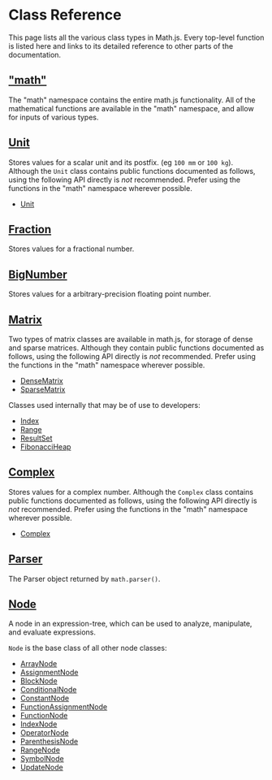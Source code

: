 
# Class Reference

This page lists all the various class types in Math.js. Every top-level function is listed here and links to its detailed reference to other parts of the documentation.

## ["math"](reference/functions.md)

The "math" namespace contains the entire math.js functionality. All of the mathematical functions are available in the "math" namespace, and allow for inputs of various types.

## [Unit](datatypes/units.md)
Stores values for a scalar unit and its postfix. (eg `100 mm` or `100 kg`). Although the `Unit` class contains public functions documented as follows, using the following API directly is *not* recommended. Prefer using the functions in the "math" namespace wherever possible.

- [Unit](api/unit.md)

## [Fraction](datatypes/fractions.md)
Stores values for a fractional number.

## [BigNumber](datatypes/bignumbers.md)
Stores values for a arbitrary-precision floating point number.

## [Matrix](datatypes/matrices.md)
Two types of matrix classes are available in math.js, for storage of dense and sparse matrices. Although they contain public functions documented as follows, using the following API directly is *not* recommended. Prefer using the functions in the "math" namespace wherever possible.

- [DenseMatrix](api/densematrix.md)
- [SparseMatrix](api/sparsematrix.md)

Classes used internally that may be of use to developers:

- [Index](api/matrixindex.md)
- [Range](api/matrixrange.md)
- [ResultSet](api/matrixrange.md)
- [FibonacciHeap](api/fibonacciheap.md)

## [Complex](datatypes/complex_numbers.md)
Stores values for a complex number. Although the `Complex` class contains public functions documented as follows, using the following API directly is *not* recommended. Prefer using the functions in the "math" namespace wherever possible.

- [Complex](api/complex.md)

## [Parser](expressions/parsing.md)
The Parser object returned by `math.parser()`.

## [Node](expressions/expression_trees.md)
A node in an expression-tree, which can be used to analyze, manipulate, and evaluate expressions.

`Node` is the base class of all other node classes:

- [ArrayNode](expressions/expression_trees.md)
- [AssignmentNode](expressions/expression_trees.md)
- [BlockNode](expressions/expression_trees.md)
- [ConditionalNode](expressions/expression_trees.md)
- [ConstantNode](expressions/expression_trees.md)
- [FunctionAssignmentNode](expressions/expression_trees.md)
- [FunctionNode](expressions/expression_trees.md)
- [IndexNode](expressions/expression_trees.md)
- [OperatorNode](expressions/expression_trees.md)
- [ParenthesisNode](expressions/expression_trees.md)
- [RangeNode](expressions/expression_trees.md)
- [SymbolNode](expressions/expression_trees.md)
- [UpdateNode](expressions/expression_trees.md)